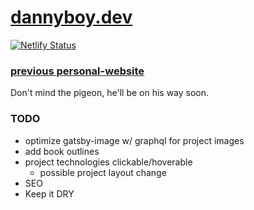 # [dannyboy.dev](https://dannyboy.dev/)

[![Netlify Status](https://api.netlify.com/api/v1/badges/7a7ef38a-3576-443d-9072-1ab0da8e6ae3/deploy-status)](https://app.netlify.com/sites/nostalgic-lichterman-40a3a5/deploys)

### [previous personal-website](http://danny-li-website.herokuapp.com/)

Don't mind the pigeon, he'll be on his way soon.

### TODO

-   optimize gatsby-image w/ graphql for project images
-   add book outlines
-   project technologies clickable/hoverable
    -   possible project layout change
-   SEO
-   Keep it DRY
